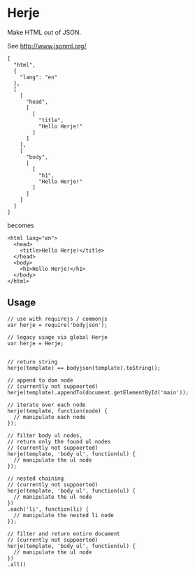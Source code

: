 Herje
=====

Make HTML out of JSON.

See http://www.jsonml.org/

    [
      "html",
      {
        "lang": "en"
      },
      [
        [
          "head",
          [
            [
              "title",
              "Hello Herje!"
            ]
          ]
        ],
        [
          "body",
          [
            [
              "h1",
              "Hello Herje!"
            ]
          ]
        ]
      ]
    ]


becomes

    <html lang="en">
      <head>
        <title>Hello Herje!</title>
      </head>
      <body>
        <h1>Hello Herje!</h1>
      </body>
    </html>


Usage
-----

    // use with requirejs / commonjs
    var herje = require('bodyjson');

    // legacy usage via global Herje
    var herje = Herje;


    // return string
    herje(template) == bodyjson(template).toString();

    // append to dom node
    // (currently not suppoerted)
    herje(template).appendTo(document.getElementById('main'));

    // iterate over each node
    herje(template, function(node) {
      // manipulate each node
    });

    // filter body ul nodes,
    // return only the found ul nodes
    // (currently not suppoerted)
    herje(template, 'body ul', function(ul) {
      // manipulate the ul node
    });

    // nested chaining
    // (currently not suppoerted)
    herje(template, 'body ul', function(ul) {
      // manipulate the ul node
    })
    .each('li', function(li) {
      // manipulate the nested li node
    });

    // filter and return entire document
    // (currently not suppoerted)
    herje(template, 'body ul', function(ul) {
      // manipulate the ul node
    })
    .all()
    

